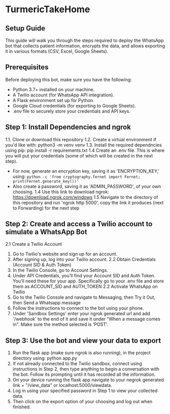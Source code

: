# TurmericTakeHome
## Setup Guide ##
This guide will walk you through the steps required to deploy the WhatsApp bot that collects patient information, encrypts the data, and allows exporting it in various formats (CSV, Excel, Google Sheets).
## Prerequisites ##
Before deploying this bot, make sure you have the following:
  * Python 3.7+ installed on your machine.
  * A Twilio account (for WhatsApp API integration).
  * A Flask environment set up for Python.
  * Google Cloud credentials (for exporting to Google Sheets).
  * .env file to securely store your credentials and API keys.
    
## Step 1: Install Dependencies and ngrok ##
1.1. Clone or download this repository
1.2. Create a virtual environment if you'd like with:
  python3 -m venv venv
1.3. Install the required dependncies using pip:
  pip install -r requirements.txt
1.4 Create an .env file. This is where you will put your credentials (some of which will be created in the next step). 
  * For now, generate an encryption key, saving it as 'ENCRYPTION_KEY,' using: 
    `python -c 'from cryptography.fernet import Fernet; print(Fernet.generate_key())'`
  * Also create a password, saving it as 'ADMIN_PASSWORD', of your own choosing.
1.4 Use this link to download ngrok: https://download.ngrok.com/windows
1.5 Navigate to the directory of this repository and run 'ngrok http 5000', copy the link it produces (next to Forwarding) for the next step

## Step 2: Create and access a Twilio account to simulate a WhatsApp Bot ##
2.1 Create a Twilio Account
  1. Go to Twilio's website and sign up for an account.
  2. After signing up, log into your Twilio account.
2.2 Obtain Credentials (Account SID & Auth Token)
  1. In the Twilio Console, go to Account Settings.
  2. Under API Credentials, you’ll find your Account SID and Auth Token. You’ll need these for your app. Specifically go to your .env file and store them as ACCOUNT_SID and AUTH_TOKEN
2.2 Activate WhatsApp on Twilio
  1. Go to the Twilio Console and navigate to Messaging, then Try it Out, then Send a Whatsapp message
  2. Follow the instructions to connect to the bot using your phone.
  3. Under 'Sandbox Settings' enter your ngrok generated url and add '/webhook' to the end of it and save it under "When a message comes in". Make sure the method selected is 'POST'.
## Step 3: Use the bot and view your data to export ##
  1. Run the flask app (make sure ngrok is also running), in the project directory using:
     python app.py
  3. If not already connected to the Twilio sandbox, connect using instructions in Step 2, then type anything to begin a conversation with the bot. Follow its prompting until it has recorded all the information.
  4. On your device running the flask app navigate to your negrok generated link + "/view_data" or localhost:5000/viewdata.
  5. Log in using your specified password in Step 1 to view your collected data.
  6. Then click on the export option of your choosing and log out when finished.
  
